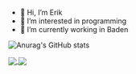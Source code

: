 - 👋 Hi, I’m Erik
- 👀 I’m interested in programming
- 🌱 I’m currently working in Baden


![Anurag's GitHub stats](https://github-readme-stats.vercel.app/api?username=ERRORIK-ai&count_private=true&show_icons=true&theme=radical)


<a href="https://steinacher.ch">
  <img align="center" src="https://github-readme-stats.vercel.app/api/pin/?username=ERRORIK-ai&repo=github-readme-stats&theme=buefy" />
</a>
<a href="https://github.com/anuraghazra/anuraghazra.github.io">
  <img align="center" src="https://github-readme-stats.vercel.app/api/pin/?username=ERRORIK-ai&repo=anuraghazra.github.io&theme=buefy" />
</a>
